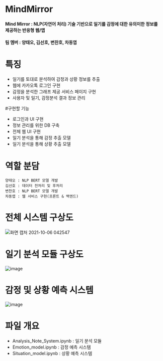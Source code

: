 # MindMirror
#### Mind Mirror : NLP(자연어 처리) 기술 기반으로 일기를 감정에 대한 유의미한 정보를 제공하는 반응형 웹/앱
#### 팀 멤버 : 양태오, 김선호, 변찬호, 차동엽


# 특징
* 일기를 토대로 분석하여 감정과 상황 정보를 추출
* 웹에 카카오톡 로그인 구현
* 감정을 분석한 그래프 제공 서비스 페이지 구현
* 사용자 및 일기, 감정분석 결과 정보 관리

#구현할 기능
* 로그인과 UI 구현
* 정보 관리를 위한 DB 구축
* 전체 웹 UI 구현
* 일기 분석을 통해 감정 추출 모델
* 일기 분석을 통해 상황 추출 모델

# 역할 분담
    양태오 : NLP BERT 모델 개발
    김선호 : 데이터 전처리 및 후처리
    변찬호 : NLP BERT 모델 개발
    차동엽 : 웹 서비스 구현(프론트 & 백엔드)

# 전체 시스템 구상도

![화면 캡처 2021-10-06 042547](https://user-images.githubusercontent.com/38696775/136089898-4ebf2a9d-0dd1-468b-b085-c5a33dc0ba1d.jpg)


# 일기 분석 모듈 구상도

![image](https://user-images.githubusercontent.com/38696775/136090131-b2c3ed8a-8cf3-4ad2-841b-dc0ecd879504.png)

# 감정 및 상황 예측 시스템

![image](https://user-images.githubusercontent.com/38696775/136090237-f955f203-687f-44ea-a5dc-9706a6e98d66.png)

# 파일 개요
* Analysis_Note_System.ipynb : 일기 분석 모듈 
* Emotion_model.ipynb : 감정 예측 시스템
* Situation_model.ipynb : 상황 예측 시스템
